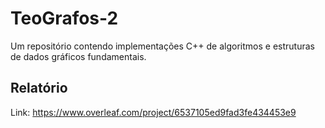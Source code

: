 # TeoGrafos-2
Um repositório contendo implementações C++ de algoritmos e estruturas de dados gráficos fundamentais.

## Relatório
Link: https://www.overleaf.com/project/6537105ed9fad3fe434453e9
